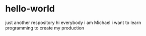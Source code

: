# hello-world
just another respository
hi everybody
i am Michael
i want to learn programming to create my production
